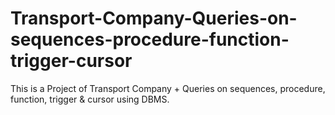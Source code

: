 # Transport-Company-Queries-on-sequences-procedure-function-trigger-cursor
This is a Project of Transport Company + Queries on sequences, procedure, function, trigger &amp; cursor using DBMS.
